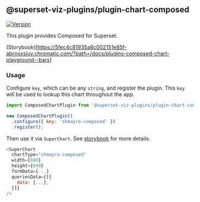 ## @superset-viz-plugins/plugin-chart-composed

[![Version](https://img.shields.io/npm/v/@superset-viz-plugins/plugin-chart-composed.svg?style=flat-square)](https://img.shields.io/npm/v/@superset-viz-plugins/plugin-chart-composed.svg?style=flat-square)

This plugin provides Composed for Superset.

(Storybook)[https://5fec4c81935a8c002151e85f-abrnxxsiuy.chromatic.com/?path=/docs/plugins-composed-chart-playground--bars]


### Usage

Configure `key`, which can be any `string`, and register the plugin. This `key` will be used to lookup this chart throughout the app.

```js
import ComposedChartPlugin from '@superset-viz-plugins/plugin-chart-composed';

new ComposedChartPlugin()
  .configure({ key: 'shmayro-composed' })
  .register();
```

Then use it via `SuperChart`. See [storybook](https://apache-superset.github.io/superset-ui/?selectedKind=plugin-chart-composed) for more details.

```js
<SuperChart
  chartType="shmayro-composed"
  width={600}
  height={600}
  formData={...}
  queriesData={[{
    data: {...},
  }]}
/>
```


